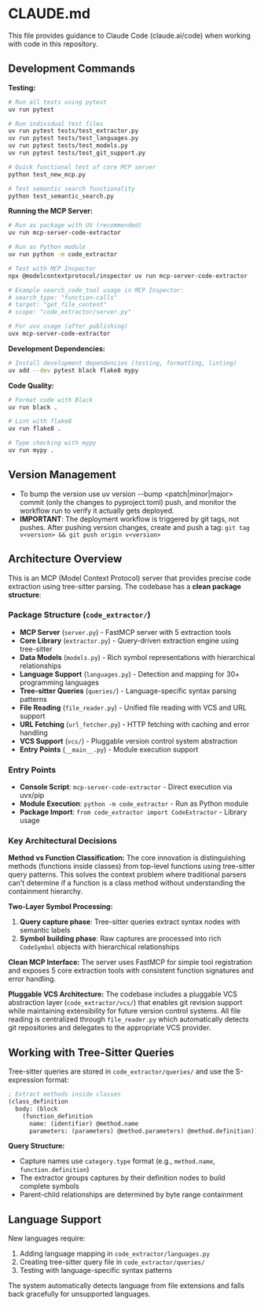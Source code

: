 # CLAUDE.md

This file provides guidance to Claude Code (claude.ai/code) when working with code in this repository.

## Development Commands

**Testing:**
```bash
# Run all tests using pytest
uv run pytest

# Run individual test files  
uv run pytest tests/test_extractor.py
uv run pytest tests/test_languages.py
uv run pytest tests/test_models.py
uv run pytest tests/test_git_support.py

# Quick functional test of core MCP server
python test_new_mcp.py

# Test semantic search functionality
python test_semantic_search.py
```

**Running the MCP Server:**
```bash
# Run as package with UV (recommended)
uv run mcp-server-code-extractor

# Run as Python module
uv run python -m code_extractor

# Test with MCP Inspector
npx @modelcontextprotocol/inspector uv run mcp-server-code-extractor

# Example search_code_tool usage in MCP Inspector:
# search_type: "function-calls"
# target: "get_file_content" 
# scope: "code_extractor/server.py"

# For uvx usage (after publishing)
uvx mcp-server-code-extractor
```

**Development Dependencies:**
```bash
# Install development dependencies (testing, formatting, linting)
uv add --dev pytest black flake8 mypy
```

**Code Quality:**
```bash
# Format code with Black
uv run black .

# Lint with flake8
uv run flake8 .

# Type checking with mypy
uv run mypy .
```

## Version Management

- To bump the version use uv version --bump <patch|minor|major> commit (only the changes to pyproject.toml) push, and monitor the workflow run to verify it actually gets deployed.
- **IMPORTANT**: The deployment workflow is triggered by git tags, not pushes. After pushing version changes, create and push a tag: `git tag v<version> && git push origin v<version>`

## Architecture Overview

This is an MCP (Model Context Protocol) server that provides precise code extraction using tree-sitter parsing. The codebase has a **clean package structure**:

### Package Structure (`code_extractor/`)
- **MCP Server** (`server.py`) - FastMCP server with 5 extraction tools
- **Core Library** (`extractor.py`) - Query-driven extraction engine using tree-sitter
- **Data Models** (`models.py`) - Rich symbol representations with hierarchical relationships  
- **Language Support** (`languages.py`) - Detection and mapping for 30+ programming languages
- **Tree-sitter Queries** (`queries/`) - Language-specific syntax parsing patterns
- **File Reading** (`file_reader.py`) - Unified file reading with VCS and URL support
- **URL Fetching** (`url_fetcher.py`) - HTTP fetching with caching and error handling
- **VCS Support** (`vcs/`) - Pluggable version control system abstraction
- **Entry Points** (`__main__.py`) - Module execution support

### Entry Points
- **Console Script**: `mcp-server-code-extractor` - Direct execution via uvx/pip
- **Module Execution**: `python -m code_extractor` - Run as Python module
- **Package Import**: `from code_extractor import CodeExtractor` - Library usage

### Key Architectural Decisions

**Method vs Function Classification:**
The core innovation is distinguishing methods (functions inside classes) from top-level functions using tree-sitter query patterns. This solves the context problem where traditional parsers can't determine if a function is a class method without understanding the containment hierarchy.

**Two-Layer Symbol Processing:**
1. **Query capture phase**: Tree-sitter queries extract syntax nodes with semantic labels
2. **Symbol building phase**: Raw captures are processed into rich `CodeSymbol` objects with hierarchical relationships

**Clean MCP Interface:**
The server uses FastMCP for simple tool registration and exposes 5 core extraction tools with consistent function signatures and error handling.

**Pluggable VCS Architecture:**
The codebase includes a pluggable VCS abstraction layer (`code_extractor/vcs/`) that enables git revision support while maintaining extensibility for future version control systems. All file reading is centralized through `file_reader.py` which automatically detects git repositories and delegates to the appropriate VCS provider.

## Working with Tree-Sitter Queries

Tree-sitter queries are stored in `code_extractor/queries/` and use the S-expression format:

```scheme
; Extract methods inside classes
(class_definition
  body: (block
    (function_definition
      name: (identifier) @method.name
      parameters: (parameters) @method.parameters) @method.definition))
```

**Query Structure:**
- Capture names use `category.type` format (e.g., `method.name`, `function.definition`)
- The extractor groups captures by their definition nodes to build complete symbols
- Parent-child relationships are determined by byte range containment

## Language Support

New languages require:
1. Adding language mapping in `code_extractor/languages.py`
2. Creating tree-sitter query file in `code_extractor/queries/`
3. Testing with language-specific syntax patterns

The system automatically detects language from file extensions and falls back gracefully for unsupported languages.

